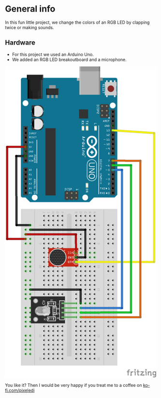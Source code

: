 # General info

In this fun little project, we change the colors of an RGB LED by clapping twice or making sounds. 

## Hardware
- For this project we used an Arduino Uno.
- We added an RGB LED breakoutboard and a microphone. 

<img src="https://github.com/pixelEDI/TikTok-Projects/blob/main/9_clapLight/clapLight_Steckplatine.png?raw=true" width="500">



You like it? Then I would be very happy if you treat me to a coffee on [ko-fi.com/pixeledi](https://www.ko-fi.com/pixeledi)
